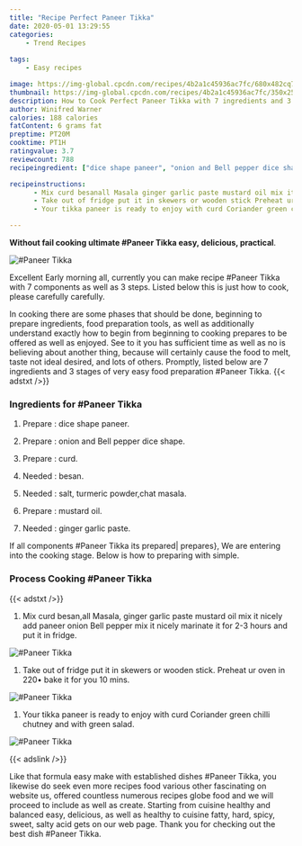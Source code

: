 ```yaml
---
title: "Recipe Perfect Paneer Tikka"
date: 2020-05-01 13:29:55
categories:
    - Trend Recipes
    
tags:
    - Easy recipes

image: https://img-global.cpcdn.com/recipes/4b2a1c45936ac7fc/680x482cq70/paneer-tikka-recipe-main-photo.jpg
thumbnail: https://img-global.cpcdn.com/recipes/4b2a1c45936ac7fc/350x250cq70/paneer-tikka-recipe-main-photo.jpg
description: How to Cook Perfect Paneer Tikka with 7 ingredients and 3 stages of easy cooking.
author: Winifred Warner
calories: 188 calories
fatContent: 6 grams fat
preptime: PT20M
cooktime: PT1H
ratingvalue: 3.7
reviewcount: 788
recipeingredient: ["dice shape paneer", "onion and Bell pepper dice shape", "curd", "besan", "salt turmeric powderchat masala", "mustard oil", "ginger garlic paste"]

recipeinstructions: 
      - Mix curd besanall Masala ginger garlic paste mustard oil mix it nicely add paneer onion Bell pepper mix it nicely marinate it for 23 hours and put it in fridge 
      - Take out of fridge put it in skewers or wooden stick Preheat ur oven in 220 bake it for you 10 mins 
      - Your tikka paneer is ready to enjoy with curd Coriander green chilli chutney and with green salad

---
```




**Without fail cooking ultimate #Paneer Tikka easy, delicious, practical**. 


![#Paneer Tikka](https://img-global.cpcdn.com/recipes/4b2a1c45936ac7fc/680x482cq70/paneer-tikka-recipe-main-photo.jpg "#Paneer Tikka")




Excellent Early morning all, currently you can make recipe #Paneer Tikka with 7 components as well as 3 steps. Listed below this is just how to cook, please carefully carefully.

In cooking there are some phases that should be done, beginning to prepare ingredients, food preparation tools, as well as additionally understand exactly how to begin from beginning to cooking prepares to be offered as well as enjoyed. See to it you has sufficient time as well as no is believing about another thing, because will certainly cause the food to melt, taste not ideal desired, and lots of others. Promptly, listed below are 7 ingredients and 3 stages of very easy food preparation #Paneer Tikka.
{{< adstxt />}}

### Ingredients for #Paneer Tikka


1. Prepare  : dice shape paneer.

1. Prepare  : onion and Bell pepper dice shape.

1. Prepare  : curd.

1. Needed  : besan.

1. Needed  : salt, turmeric powder,chat masala.

1. Prepare  : mustard oil.

1. Needed  : ginger garlic paste.



If all components #Paneer Tikka its prepared| prepares}, We are entering into the cooking stage. Below is how to preparing with simple.

### Process Cooking #Paneer Tikka

{{< adstxt />}}


1. Mix curd besan,all Masala, ginger garlic paste mustard oil mix it nicely add paneer onion Bell pepper mix it nicely marinate it for 2-3 hours and put it in fridge.



![#Paneer Tikka](https://img-global.cpcdn.com/steps/f003776987ba0050/160x128cq70/paneer-tikka-recipe-step-1-photo.jpg" "#Paneer Tikka")



1. Take out of fridge put it in skewers or wooden stick. Preheat ur oven in 220• bake it for you 10 mins.



![#Paneer Tikka](https://img-global.cpcdn.com/steps/66167fa2d4f8fa6c/160x128cq70/paneer-tikka-recipe-step-2-photo.jpg" "#Paneer Tikka")



1. Your tikka paneer is ready to enjoy with curd Coriander green chilli chutney and with green salad.



![#Paneer Tikka](https://img-global.cpcdn.com/steps/057724224388ce8b/160x128cq70/paneer-tikka-recipe-step-3-photo.jpg" "#Paneer Tikka")





{{< adslink />}}

Like that formula easy make with established dishes #Paneer Tikka, you likewise do seek even more recipes food various other fascinating on website us, offered countless numerous recipes globe food and we will proceed to include as well as create. Starting from cuisine healthy and balanced easy, delicious, as well as healthy to cuisine fatty, hard, spicy, sweet, salty acid gets on our web page. Thank you for checking out the best dish #Paneer Tikka.
